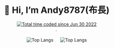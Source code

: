 <h1 align="center">👋 Hi, I’m Andy8787(布長)</h1>

<p align="center">
 <a href="https://wakatime.com/@cba7c94e-29ee-4250-95f2-9bddcd759c4e"><img src="https://wakatime.com/badge/user/cba7c94e-29ee-4250-95f2-9bddcd759c4e.svg" alt="Total time coded since Jun 30 2022" /></a>
  <br>.
  <a>
    <img title="" src="https://github-profile-trophy.vercel.app/?username=Andy87877&theme=onedark&column=-1)](https://github.com/ryo-ma/github-profile-trophy"/>
  <br>
  <a href="https://github.com/DenverCoder1/github-readme-streak-stats">
  <br>
  <a>
    <img title="Top Langs" src="https://api.githubtrends.io/user/svg/Andy87877/langs?time_range=one_year&include_private=True&loc_metric=changed&theme=synthwaves"/>
  </a>&emsp;</a>
  <a>
    <img title="Top Langs" src="https://api.githubtrends.io/user/svg/Andy87877/repos?time_range=one_year&include_private=True&loc_metric=changed&theme=synthwaves"/>
</p>

